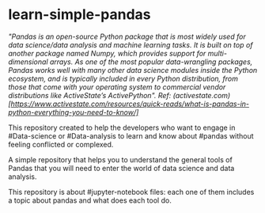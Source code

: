 # learn-simple-pandas

_"Pandas is an open-source Python package that is most widely used for data science/data analysis and machine learning tasks. It is built on top of another package named Numpy, which provides support for multi-dimensional arrays. As one of the most popular data-wrangling packages, Pandas works well with many other data science modules inside the Python ecosystem, and is typically included in every Python distribution, from those that come with your operating system to commercial vendor distributions like ActiveState’s ActivePython".  Ref: (activestate.com)[https://www.activestate.com/resources/quick-reads/what-is-pandas-in-python-everything-you-need-to-know/]_

This repository created to help the developers who want to engage in #Data-science or #Data-analysis to learn and know about #pandas without feeling conflicted or complexed.

A simple repository that helps you to understand the general tools of Pandas that you will need to enter the world of data science and data analysis. 

This repository is about #jupyter-notebook files: each one of them includes a topic about pandas and what does each tool do.
